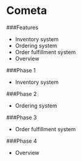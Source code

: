 Cometa
======


###Features
- Inventory system
- Ordering system
- Order fulfillment system
- Overview


###Phase 1
- Inventory system

###Phase 2
- Ordering system

###Phase 3
- Order fulfillment system

###Phase 4
- Overview